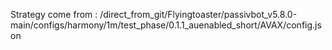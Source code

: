 Strategy come from : /direct_from_git/Flyingtoaster/passivbot_v5.8.0-main/configs/harmony/1m/test_phase/0.1.1_auenabled_short/AVAX/config.json